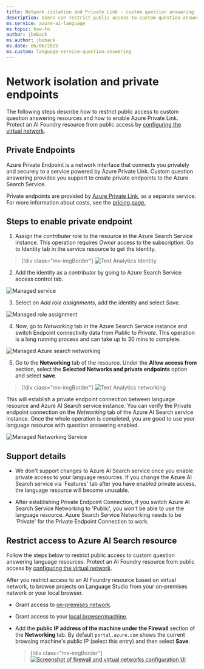 ```yaml
---
title: Network isolation and Private Link - custom question answering
description: Users can restrict public access to custom question answering resources.
ms.service: azure-ai-language
ms.topic: how-to
author: jboback
ms.author: jboback
ms.date: 06/06/2025
ms.custom: language-service-question-answering
---
```


#  Network isolation and private endpoints

The following steps describe how to restrict public access to custom question answering resources and how to enable Azure Private Link. Protect an AI Foundry resource from public access by [configuring the virtual network](../../../cognitive-services-virtual-networks.md?tabs=portal).

## Private Endpoints

Azure Private Endpoint is a network interface that connects you privately and securely to a service powered by Azure Private Link. Custom question answering provides you support to create private endpoints to the Azure Search Service.

Private endpoints are provided by [Azure Private Link](/azure/private-link/private-link-overview), as a separate service. For more information about costs, see the [pricing page.](https://azure.microsoft.com/pricing/details/private-link/)

## Steps to enable private endpoint

1. Assign the *contributer* role to the resource in the Azure Search Service instance. This operation requires *Owner* access to the subscription. Go to Identity tab in the service resource to get the identity.

> [!div class="mx-imgBorder"]
> ![Text Analytics Identity](../../../QnAMaker/media/qnamaker-reference-private-endpoints/private-endpoints-identity.png)

2. Add the identity as a *contributer* by going to Azure Search Service access control tab.

![Managed service](../../../QnAMaker/media/qnamaker-reference-private-endpoints/private-endpoint-access-control.png)

3. Select on *Add role assignments*, add the identity and select *Save*.

![Managed role assignment](../../../QnAMaker/media/qnamaker-reference-private-endpoints/private-endpoint-role-assignment.png)

4. Now, go to *Networking* tab in the Azure Search Service instance and switch Endpoint connectivity data from *Public* to *Private*. This operation is a long running process and can take up to 30 mins to complete. 

![Managed Azure search networking](../../../QnAMaker/media/qnamaker-reference-private-endpoints/private-endpoint-networking.png)

5. Go to the **Networking** tab of the resource. Under the **Allow access from** section, select the **Selected Networks and private endpoints** option and select **save**.
 
> [!div class="mx-imgBorder"]
> ![Text Analytics networking](../../../QnAMaker/media/qnamaker-reference-private-endpoints/private-endpoint-networking-custom-qna.png)

This will establish a private endpoint connection between language resource and Azure AI Search service instance. You can verify the Private endpoint connection on the *Networking* tab of the Azure AI Search service instance. Once the whole operation is completed, you are good to use your language resource with question answering enabled.

![Managed Networking Service](../../../QnAMaker/media/qnamaker-reference-private-endpoints/private-endpoint-networking-3.png)

## Support details
 * We don't support changes to Azure AI Search service once you enable private access to your language resources. If you change the Azure AI Search service via 'Features' tab after you have enabled private access, the language resource will become unusable.

 * After establishing Private Endpoint Connection, if you switch Azure AI Search Service Networking to 'Public', you won't be able to use the language resource. Azure Search Service Networking needs to be 'Private' for the Private Endpoint Connection to work.

## Restrict access to Azure AI Search resource

Follow the steps below to restrict public access to custom question answering language resources. Protect an AI Foundry resource from public access by [configuring the virtual network](../../../cognitive-services-virtual-networks.md?tabs=portal).

After you restrict access to an AI Foundry resource based on virtual network, to browse projects on Language Studio from your on-premises network or your local browser.
- Grant access to [on-premises network](../../../cognitive-services-virtual-networks.md?tabs=portal#configure-access-from-on-premises-networks).
- Grant access to your [local browser/machine](../../../cognitive-services-virtual-networks.md?tabs=portal#managing-ip-network-rules).
- Add the **public IP address of the machine  under the Firewall** section of the **Networking** tab. By default `portal.azure.com` shows the current browsing machine's public IP (select this entry) and then select **Save**.

  > [!div class="mx-imgBorder"]
  > [![Screenshot of firewall and virtual networks configuration UI](../../../qnamaker/media/network-isolation/firewall.png)](../../../qnamaker/media/network-isolation/firewall.png#lightbox)
